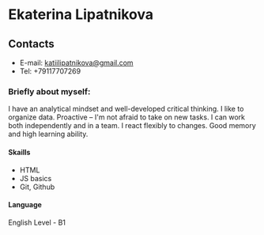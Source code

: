 # Ekaterina Lipatnikova
## Contacts
* E-mail: katiilipatnikova@gmail.com
* Tel: +79117707269
### Briefly about myself:
I have an analytical mindset and well-developed critical thinking. I like to organize data. Proactive – I'm not afraid to take on new tasks. I can work both independently and in a team. I react flexibly to changes. Good memory and high learning ability.
#### Skaills
* HTML
* JS basics
* Git, Github
#### Language
English Level - B1
